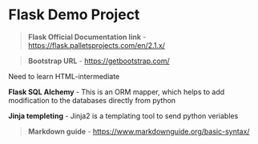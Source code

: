 # Flask Demo Project

> **Flask Official Documentation link** - https://flask.palletsprojects.com/en/2.1.x/

> **Bootstrap URL** - https://getbootstrap.com/

Need to learn HTML-intermediate

**Flask SQL Alchemy** - This is an ORM mapper, which helps to add modification to the databases directly from python


**Jinja templeting** - Jinja2 is a templating tool to send python veriables

> **Markdown guide** - https://www.markdownguide.org/basic-syntax/